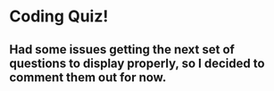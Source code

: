 # Coding Quiz! 
## Had some issues getting the next set of questions to display properly, so I decided to comment them out for now.  
